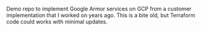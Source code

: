 Demo repo to implement Google Armor services on GCP from a customer implementation that I worked on years ago.
This is a bite old, but Terraform code could works with minimal updates.
